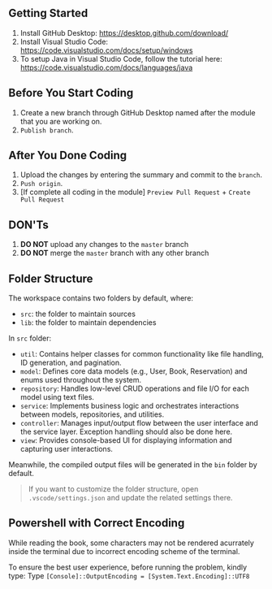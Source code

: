 ## Getting Started

1. Install GitHub Desktop: https://desktop.github.com/download/
2. Install Visual Studio Code: https://code.visualstudio.com/docs/setup/windows
3. To setup Java in Visual Studio Code, follow the tutorial here: https://code.visualstudio.com/docs/languages/java

## Before You Start Coding

1. Create a new branch through GitHub Desktop named after the module that you are working on.
2. `Publish branch`.

## After You Done Coding

1. Upload the changes by entering the summary and commit to the `branch`.
2. `Push origin`.
3. [If complete all coding in the module] `Preview Pull Request` + `Create Pull Request`

## DON'Ts

1. **DO NOT** upload any changes to the `master` branch
2. **DO NOT** merge the `master` branch with any other branch

## Folder Structure

The workspace contains two folders by default, where:

- `src`: the folder to maintain sources
- `lib`: the folder to maintain dependencies

In `src` folder:

- `util`: Contains helper classes for common functionality like file handling, ID generation, and pagination.
- `model`: Defines core data models (e.g., User, Book, Reservation) and enums used throughout the system.
- `repository`: Handles low-level CRUD operations and file I/O for each model using text files.
- `service`: Implements business logic and orchestrates interactions between models, repositories, and utilities.
- `controller`: Manages input/output flow between the user interface and the service layer. Exception handling should also be done here.
- `view`: Provides console-based UI for displaying information and capturing user interactions.

Meanwhile, the compiled output files will be generated in the `bin` folder by default.

> If you want to customize the folder structure, open `.vscode/settings.json` and update the related settings there.

## Powershell with Correct Encoding

While reading the book, some characters may not be rendered acurrately inside the terminal due to incorrect encoding scheme of the terminal.

To ensure the best user experience, before running the problem, kindly type:
Type `[Console]::OutputEncoding = [System.Text.Encoding]::UTF8`
